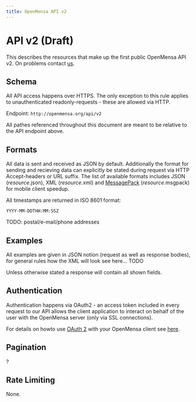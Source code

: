 ```yaml
---
title: OpenMensa API v2
---
```


# API v2 (Draft)

This describes the resources that make up the first public OpenMensa API v2.
On problems contact [us](mailto:info@openmensa.org?subject=APIv2).

## Schema

All API access happens over HTTPS. The only exception to this rule applies to unauthenticated readonly-requests - these are allowed via HTTP.

Endpoint: `http://openmensa.org/api/v2`

All pathes referenced throughout this document are meant to be relative to the API endpoint above.

## Formats

All data is sent and received as JSON by default. Additionally the format for sending and recieving data can explicitly be stated during request via HTTP Accept-headers or URL suffix.
The list of available formats includes JSON (*resource*.json), XML (*resource*.xml) and [MessagePack](http://msgpack.org/) (*resource*.msgpack) for mobile client speedup.

All timestamps are returned in ISO 8601 format:

    YYYY-MM-DDTHH:MM:SSZ

TODO: postal/e-mail/phone addresses

## Examples

All examples are given in JSON notion (request as well as response bodies), for general rules how the XML will look see here... TODO

Unless otherwise stated a response will contain all shown fields.

## Authentication

Authentication happens via OAuth2 - an access token included in every request to our API allows the client application to interact on behalf of the user with the OpenMensa server (only via SSL connections).

For details on howto use [OAuth 2](http://oauth.net/) with your OpenMensa client see [here](/api/v2/oauth/).

## Pagination

?

## Rate Limiting

None.
